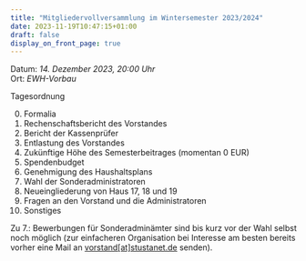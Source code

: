 ```yaml
---
title: "Mitgliedervollversammlung im Wintersemester 2023/2024"
date: 2023-11-19T10:47:15+01:00
draft: false
display_on_front_page: true
---
```


Datum: _14. Dezember 2023, 20:00 Uhr_  
Ort: _EWH-Vorbau_  

Tagesordnung

0. Formalia
1. Rechenschaftsbericht des Vorstandes
2. Bericht der Kassenprüfer
3. Entlastung des Vorstandes
4. Zukünftige Höhe des Semesterbeitrages (momentan 0 EUR)
5. Spendenbudget
6. Genehmigung des Haushaltsplans
7. Wahl der Sonderadministratoren
8. Neueingliederung von Haus 17, 18 und 19
9. Fragen an den Vorstand und die Administratoren
10. Sonstiges


Zu 7\.: Bewerbungen für Sonderadminämter sind bis kurz vor der Wahl selbst noch möglich (zur einfacheren Organisation bei Interesse am besten bereits vorher eine Mail an [vorstand[at]stustanet.de](https://stustanet.de/mail/vorstand) senden).